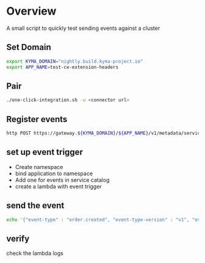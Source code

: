 # Overview

A small script to quickly test sending events against a cluster

## Set Domain

```bash
export KYMA_DOMAIN="nightly.build.kyma-project.io"
export APP_NAME=test-ce-extension-headers
```

## Pair

```bash
./one-click-integration.sh -u <connector url>
```

## Register events

```bash
http POST https://gateway.${KYMA_DOMAIN}/${APP_NAME}/v1/metadata/services --cert=generated.pem --verify=no < register-events.json
```

## set up event trigger

* Create namespace
* bind application to namespace
* Add one for events in service catalog
* create a lambda with event trigger

## send the event

```bash
echo '{"event-type" : "order.created", "event-type-version" : "v1", "event-time" : "2018-05-02T22:08:41+00:00", "data" : {"orderCode" : "1234"}}'|http POST https://gateway.${KYMA_DOMAIN}/${APP_NAME}/v1/events Ce-Corr-Id:123 --cert=generated.pem --verify=no
```

## verify

check the lambda logs
